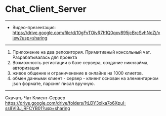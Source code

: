 # Chat_Сlient_Server 
----------------
- Видео-презентация: https://drive.google.com/file/d/10gFvTOivR7h1Q0qxv895jcBrcSvhNoZj/view?usp=sharing
--------------
1) Приложение на два репозитория. Примитивный консольный чат. Разрабатывалась для проекта
2) Возможность регистации в базе сервера, создание никнэайма, авторизация
3) живое общение и ограниченение в онлайне на 1000 клиетов.
4) обмен данными клиент - сервер - клиент основан на элементарном json формате, парсинг писал вручную.
---------------
Скачать Чат Клиент-Сервер https://drive.google.com/drive/folders/1tLDY3xIka7o6XpuI-ss8Vl3J_RFCYB01?usp=sharing
